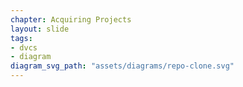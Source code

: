 ```yaml
---
chapter: Acquiring Projects
layout: slide
tags:
- dvcs
- diagram
diagram_svg_path: "assets/diagrams/repo-clone.svg"
---
```

